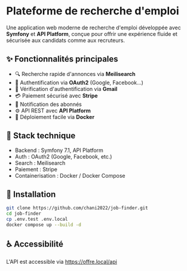 # Plateforme de recherche d'emploi

Une application web moderne de recherche d'emploi développée avec **Symfony** et **API Platform**, conçue pour offrir une expérience fluide et sécurisée aux candidats comme aux recruteurs.

## ✨ Fonctionnalités principales

- 🔍 Recherche rapide d'annonces via **Meilisearch**
- 👤 Authentification via **OAuth2** (Google, Facebook…)
- 👤 Vérification d'authentification via **Gmail**
- 💳 Paiement sécurisé avec **Stripe**
- 🔔 Notification des abonnés
- ⚙️ API REST avec **API Platform**
- 🐳 Déploiement facile via **Docker**

## 🚀 Stack technique

- Backend : Symfony 7.1, API Platform
- Auth : OAuth2 (Google, Facebook, etc.)
- Search : Meilisearch
- Paiement : Stripe
- Containerisation : Docker / Docker Compose

## 🔧 Installation

```bash
git clone https://github.com/chani2022/job-finder.git
cd job-finder
cp .env.test .env.local
docker compose up --build -d
```

## ♿ Accessibilité

L'API est accessible via https://offre.local/api
